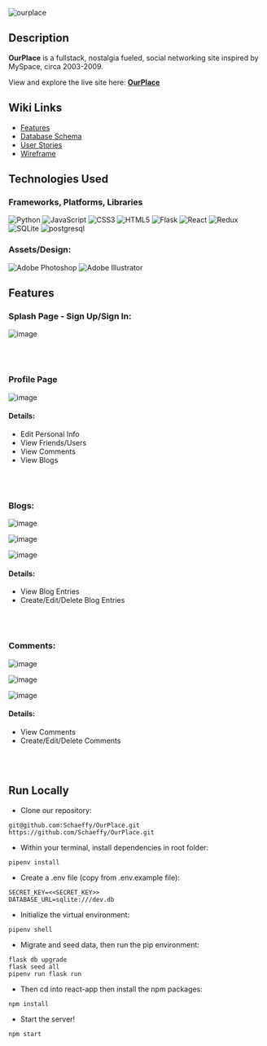 ![ourplace](https://user-images.githubusercontent.com/79663621/205563751-94068182-4586-4041-b474-07505bfa9442.png)



## Description

**OurPlace** is a fullstack, nostalgia fueled, social networking site inspired by MySpace, circa 2003-2009.
<br>

  
View and explore the live site here: [**OurPlace**](https://ourplace.onrender.com/)

## Wiki Links
* [Features](https://github.com/Schaeffy/OurPlace/wiki/MVP-Feature-List)
* [Database Schema](https://github.com/Schaeffy/OurPlace/wiki/Database-Schema)
* [User Stories](https://github.com/Schaeffy/OurPlace/wiki/User-Stories)
* [Wireframe](https://github.com/Schaeffy/OurPlace/wiki/User-Stories)


## Technologies Used

### Frameworks, Platforms, Libraries

![Python](https://img.shields.io/badge/python-3670A0?style=for-the-badge&logo=python&logoColor=ffdd54)
![JavaScript](https://img.shields.io/badge/javascript-%23323330.svg?style=for-the-badge&logo=javascript&logoColor=%23F7DF1E)
![CSS3](https://img.shields.io/badge/css3-%231572B6.svg?style=for-the-badge&logo=css3&logoColor=white)
![HTML5](https://img.shields.io/badge/html5-%23E34F26.svg?style=for-the-badge&logo=html5&logoColor=white)
![Flask](https://img.shields.io/badge/flask-%23000.svg?style=for-the-badge&logo=flask&logoColor=white)
![React](https://img.shields.io/badge/react-%2320232a.svg?style=for-the-badge&logo=react&logoColor=%2361DAFB)
![Redux](https://img.shields.io/badge/redux-%23593d88.svg?style=for-the-badge&logo=redux&logoColor=white)
![SQLite](https://img.shields.io/badge/sqlite-%2307405e.svg?style=for-the-badge&logo=sqlite&logoColor=white)
![postgresql](https://img.shields.io/badge/PostgreSQL-4169E1?style=for-the-badge&logo=PostgreSQL&logoColor=white)

<h3> Assets/Design: </h3>
  
![Adobe Photoshop](https://img.shields.io/badge/adobe%20photoshop-%2331A8FF.svg?style=for-the-badge&logo=adobe%20photoshop&logoColor=white)
![Adobe Illustrator](https://img.shields.io/badge/adobe%20illustrator-%23FF9A00.svg?style=for-the-badge&logo=adobe%20illustrator&logoColor=white)

<h2> Features </h2>

<h3> Splash Page - Sign Up/Sign In:</h3>

![image](https://user-images.githubusercontent.com/79663621/205567264-11b876e3-77c3-4f9e-9905-a1ff84cb9a86.png)

<br>
<br>

<h3> Profile Page</h3>

![image](https://user-images.githubusercontent.com/79663621/205567321-43dea3ad-064f-4924-8fc9-b043f1400721.png)

<h4>Details: </h4>
<ul>
<li> Edit Personal Info </li>
<li> View Friends/Users </li>
<li> View Comments </li>
<li> View Blogs </li>
</ul>
<br>
<br>

<h3> Blogs:</h3>

![image](https://user-images.githubusercontent.com/79663621/205568074-9b796a2a-a7cf-4e1d-9b43-e2b9ed1083ec.png)

![image](https://user-images.githubusercontent.com/79663621/205568148-083e7658-e813-4649-a61d-cd49d1a69f84.png)

![image](https://user-images.githubusercontent.com/79663621/205568185-837951f5-5f58-4501-adda-40296eb76966.png)



<h4>Details: </h4>
<ul>
<li> View Blog Entries </li>
<li> Create/Edit/Delete Blog Entries </li>
</ul>
<br>
<br>


<h3> Comments:</h3>

![image](https://user-images.githubusercontent.com/79663621/205568503-03528700-cc8a-4d7d-a42d-a0162448a602.png)

![image](https://user-images.githubusercontent.com/79663621/205568631-13c2c5c9-f992-49d0-ac88-128371cc1d43.png)

![image](https://user-images.githubusercontent.com/79663621/205568687-b2645122-f931-42ba-a848-2cb2ed335326.png)



<h4>Details: </h4>
<ul>
<li> View Comments </li>
<li> Create/Edit/Delete Comments </li>
</ul>
<br>
<br>

<h2> Run Locally </h2>

- Clone our repository:
```
git@github.com:Schaeffy/OurPlace.git
https://github.com/Schaeffy/OurPlace.git
```
- Within your terminal, install dependencies in root folder:
```
pipenv install
```
- Create a .env file (copy from .env.example file):
```
SECRET_KEY=<<SECRET_KEY>>
DATABASE_URL=sqlite:///dev.db
```
- Initialize the virtual environment:
```
pipenv shell
```
- Migrate and seed data, then run the pip environment:
```
flask db upgrade
flask seed all
pipenv run flask run
```
- Then cd into react-app then install the npm packages:
```
npm install
```
- Start the server!
```
npm start
```
<br>
<br>
